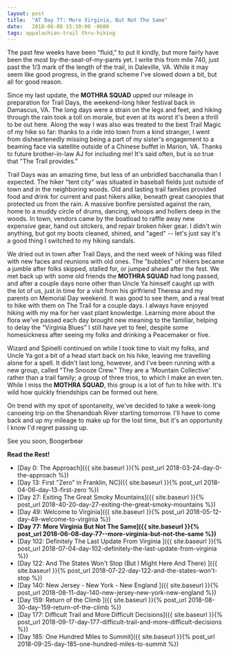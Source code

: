 ```yaml
---
layout: post
title:  "AT Day 77: More Virginia, But Not The Same"
date:   2018-06-08 15:30:00 -0600
tags: appalachian-trail thru-hiking
---
```


The past few weeks have been "fluid," to put it kindly, but more fairly have been the most by-the-seat-of-my-pants yet. I write this from mile 740, just past the 1/3 mark of the length of the trail, in Daleville, VA. While it may seem like good progress, in the grand scheme I've slowed down a bit, but all for good reason.

Since my last update, the **MOTHRA SQUAD** upped our mileage in preparation for Trail Days, the weekend-long hiker festival back in Damascus, VA. The long days were a strain on the legs and feet, and hiking through the rain took a toll on morale, but even at its worst it's been a thrill to be out here. Along the way I was also was treated to the best Trail Magic of my hike so far: thanks to a ride into town from a kind stranger, I went from disheartenedly missing being a part of my sister's engagement to a beaming face via satellite outside of a Chinese buffet in Marion, VA. Thanks to future brother-in-law AJ for including me! It's said often, but is so true that "The Trail provides."

Trail Days was an amazing time, but less of an unbridled bacchanalia than I expected. The hiker "tent city" was situated in baseball fields just outside of town and in the neighboring woods. Old and lasting trail families provided food and drink for current and past hikers alike, beneath great canopies that protected us from the rain. A massive bonfire persisted against the rain, home to a muddy circle of drums, dancing, whoops and hollers deep in the woods. In town, vendors came by the boatload to raffle away new expensive gear, hand out sitckers, and repair broken hiker gear. I didn't win anything, but got my boots cleaned, shined, and "aged" -- let's just say it's a good thing I switched to my hiking sandals.

We dried out in town after Trail Days, and the next week of hiking was filled with new faces and reunions with old ones. The "bubbles" of hikers became a jumble after folks skipped, stalled for, or jumped ahead after the fest. We met back up with some old friends the **MOTHRA SQUAD** had long passed, and after a couple days none other than Uncle Ya himself caught up with the lot of us, just in time for a visit from his girlfriend Theresa and my parents on Memorial Day weekend. It was good to see them, and a real treat to hike with them on The Trail for a couple days. I always have enjoyed hiking with my ma for her vast plant knowledge. Learning more about the flora we've passed each day brought new meaning to the familiar, helping to delay the "Virginia Blues" I still have yet to feel, despite some homesickness after seeing my folks and drinking a Peacemaker or five.

Wizard and Spinelli continued on while I took time to visit my folks, and Uncle Ya got a bit of a head start back on his hike, leaving me travelling alone for a spell. It didn't last long, however, and I've been running with a new group, called "The Snooze Crew." They are a 'Mountain Collective' rather than a trail family; a group of three trios, to which I make an even ten. While I miss the **MOTHRA SQUAD**, this group is a lot of fun to hike with. It's wild how quickly friendships can be formed out here.

On trend with my spot of spontaneity, we've decided to take a week-long canoeing trip on the Shenandoah River starting tomorrow. I'll have to come back and up my mileage to make up for the lost time, but it's an opportunity I know I'd regret passing up.

See you soon,
Boogerbear

**Read the Rest!**

* [Day 0: The Approach]({{ site.baseurl }}{% post_url 2018-03-24-day-0-the-approach %})
* [Day 13: First "Zero" in Franklin, NC]({{ site.baseurl }}{% post_url 2018-04-06-day-13-first-zero %})
* [Day 27: Exiting The Great Smoky Mountains]({{ site.baseurl }}{% post_url 2018-40-20-day-27-exiting-the-great-smoky-mountains %})
* [Day 49: Welcome to Virginia]({{ site.baseurl }}{% post_url 2018-05-12-day-49-welcome-to-virginia %})
* **[Day 77: More Virginia But Not The Same]({{ site.baseurl }}{% post_url 2018-06-08-day-77--more-virginia-but-not-the-same %})**
* [Day 102: Definitely The Last Update From Virginia ]({{ site.baseurl }}{% post_url 2018-07-04-day-102-definitely-the-last-update-from-virginia %})
* [Day 122: And The States Won't Stop (But I Might Here And There) ]({{ site.baseurl }}{% post_url 2018-07-22-day-122-and-the-states-won't-stop %})
* [Day 140: New Jersey - New York - New England ]({{ site.baseurl }}{% post_url 2018-08-11-day-140-new-jersey-new-york-new-england %})
* [Day 159: Return of the Climb ]({{ site.baseurl }}{% post_url 2018-08-30-day-159-return-of-the-climb %})
* [Day 177: Difficult Trail and More Difficult Decisions]({{ site.baseurl }}{% post_url 2018-09-17-day-177-difficult-trail-and-more-difficult-decisions %})
* [Day 185: One Hundred Miles to Summit]({{ site.baseurl }}{% post_url 2018-09-25-day-185-one-hundred-miles-to-summit %})
